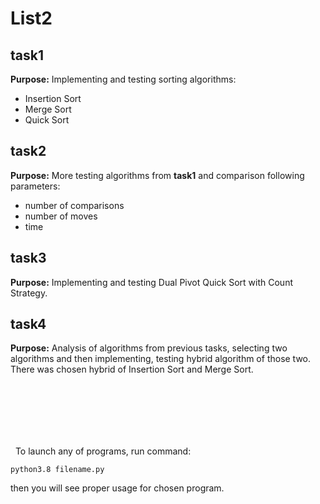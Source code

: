 # List2

## task1

**Purpose:** Implementing and testing sorting algorithms:
- Insertion Sort
- Merge Sort
- Quick Sort

## task2

**Purpose:** More testing algorithms from **task1** and comparison following parameters:
- number of comparisons
- number of moves
- time 

## task3

**Purpose:** Implementing and testing Dual Pivot Quick Sort with Count Strategy.

## task4

**Purpose:** Analysis of algorithms from previous tasks, selecting two algorithms and then implementing, testing hybrid algorithm of those two.
There was chosen hybrid of Insertion Sort and Merge Sort.

\
&nbsp;
---
\
&nbsp;
To launch any of programs, run command:
```
python3.8 filename.py
```
then you will see proper usage for chosen program.
